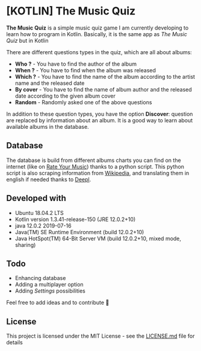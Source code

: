 # [KOTLIN] The Music Quiz

**The Music Quiz** is a simple music quiz game I am currently developing to learn how to program in Kotlin. Basically, it is the same app as _The Music Quiz_ but in Kotlin

There are different questions types in the quiz, which are all about albums:

  - __Who ?__ - You have to find the author of the album
  - __When ?__ - You have to find when the album was released
  - __Which ?__ - You have to find the name of the album according to the artist name and the released date
  - __By cover__ - You have to find the name of album author and the released date according to the given album cover
  - __Random__ - Randomly asked one of the above questions

In addition to these question types, you have the option __Discover__: question are replaced by information about an album. It is a good way to learn about available albums in the database.


## Database
The database is build from different albums charts you can find on the internet (like on [Rate Your Music]) thanks to a python script. This python script is also scraping information from [Wikipedia], and translating them in english if needed thanks to [Deepl].

## Developed with
  - Ubuntu 18.04.2 LTS
  - Kotlin version 1.3.41-release-150 (JRE 12.0.2+10)
  - java 12.0.2 2019-07-16
  - Java(TM) SE Runtime Environment (build 12.0.2+10)
  - Java HotSpot(TM) 64-Bit Server VM (build 12.0.2+10, mixed mode, sharing)

## Todo
  - Enhancing database
  - Adding a multiplayer option
  - Adding _Settings_ possibilities

Feel free to add ideas and to contribute :metal:

## License
This project is licensed under the MIT License - see the [LICENSE.md] file for details





   [LICENSE.md]: <LICENSE.md>
   [Rate Your Music]: <https://rateyourmusic.com/>
   [Wikipedia]: <https://www.wikipedia.org/>
   [Deepl]: <https://www.deepl.com/translator>
